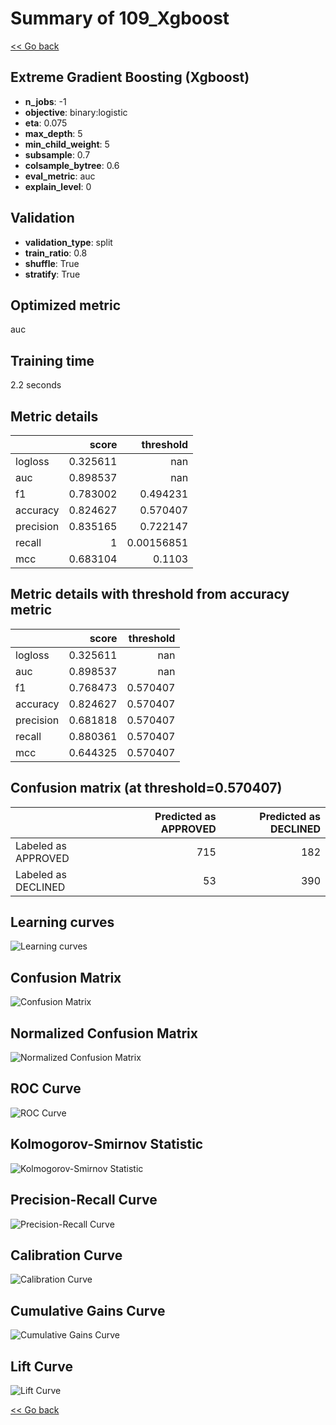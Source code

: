 # Summary of 109_Xgboost

[<< Go back](../README.md)


## Extreme Gradient Boosting (Xgboost)
- **n_jobs**: -1
- **objective**: binary:logistic
- **eta**: 0.075
- **max_depth**: 5
- **min_child_weight**: 5
- **subsample**: 0.7
- **colsample_bytree**: 0.6
- **eval_metric**: auc
- **explain_level**: 0

## Validation
 - **validation_type**: split
 - **train_ratio**: 0.8
 - **shuffle**: True
 - **stratify**: True

## Optimized metric
auc

## Training time

2.2 seconds

## Metric details
|           |    score |    threshold |
|:----------|---------:|-------------:|
| logloss   | 0.325611 | nan          |
| auc       | 0.898537 | nan          |
| f1        | 0.783002 |   0.494231   |
| accuracy  | 0.824627 |   0.570407   |
| precision | 0.835165 |   0.722147   |
| recall    | 1        |   0.00156851 |
| mcc       | 0.683104 |   0.1103     |


## Metric details with threshold from accuracy metric
|           |    score |   threshold |
|:----------|---------:|------------:|
| logloss   | 0.325611 |  nan        |
| auc       | 0.898537 |  nan        |
| f1        | 0.768473 |    0.570407 |
| accuracy  | 0.824627 |    0.570407 |
| precision | 0.681818 |    0.570407 |
| recall    | 0.880361 |    0.570407 |
| mcc       | 0.644325 |    0.570407 |


## Confusion matrix (at threshold=0.570407)
|                     |   Predicted as APPROVED |   Predicted as DECLINED |
|:--------------------|------------------------:|------------------------:|
| Labeled as APPROVED |                     715 |                     182 |
| Labeled as DECLINED |                      53 |                     390 |

## Learning curves
![Learning curves](learning_curves.png)
## Confusion Matrix

![Confusion Matrix](confusion_matrix.png)


## Normalized Confusion Matrix

![Normalized Confusion Matrix](confusion_matrix_normalized.png)


## ROC Curve

![ROC Curve](roc_curve.png)


## Kolmogorov-Smirnov Statistic

![Kolmogorov-Smirnov Statistic](ks_statistic.png)


## Precision-Recall Curve

![Precision-Recall Curve](precision_recall_curve.png)


## Calibration Curve

![Calibration Curve](calibration_curve_curve.png)


## Cumulative Gains Curve

![Cumulative Gains Curve](cumulative_gains_curve.png)


## Lift Curve

![Lift Curve](lift_curve.png)



[<< Go back](../README.md)
